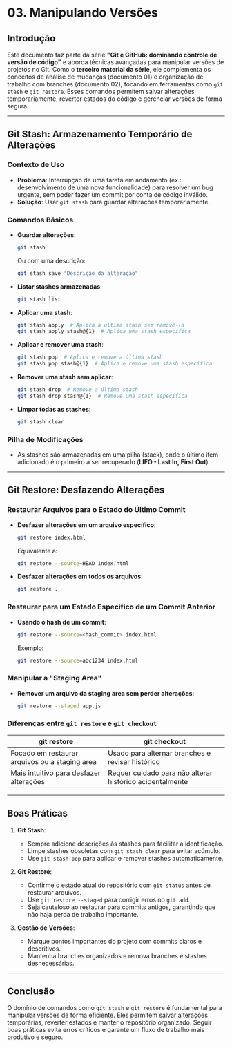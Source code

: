 # 03. Manipulando Versões  

## Introdução  
Este documento faz parte da série **"Git e GitHub: dominando controle de versão de código"** e aborda técnicas avançadas para manipular versões de projetos no Git. Como o **terceiro material da série**, ele complementa os conceitos de análise de mudanças (documento 01) e organização de trabalho com branches (documento 02), focando em ferramentas como `git stash` e `git restore`. Esses comandos permitem salvar alterações temporariamente, reverter estados do código e gerenciar versões de forma segura.  

---

## Git Stash: Armazenamento Temporário de Alterações  

### Contexto de Uso  
- **Problema**: Interrupção de uma tarefa em andamento (ex.: desenvolvimento de uma nova funcionalidade) para resolver um bug urgente, sem poder fazer um commit por conta de código inválido.  
- **Solução**: Usar `git stash` para guardar alterações temporariamente.  

### Comandos Básicos  
- **Guardar alterações**:  
  ```bash  
  git stash  
  ```  
  Ou com uma descrição:  
  ```bash  
  git stash save "Descrição da alteração"  
  ```  

- **Listar stashes armazenadas**:  
  ```bash  
  git stash list  
  ```  

- **Aplicar uma stash**:  
  ```bash  
  git stash apply  # Aplica a última stash sem removê-la  
  git stash apply stash@{1}  # Aplica uma stash específica  
  ```  

- **Aplicar e remover uma stash**:  
  ```bash  
  git stash pop  # Aplica e remove a última stash  
  git stash pop stash@{1}  # Aplica e remove uma stash específica  
  ```  

- **Remover uma stash sem aplicar**:  
  ```bash  
  git stash drop  # Remove a última stash  
  git stash drop stash@{1}  # Remove uma stash específica  
  ```  

- **Limpar todas as stashes**:  
  ```bash  
  git stash clear  
  ```  

### Pilha de Modificações  
- As stashes são armazenadas em uma pilha (stack), onde o último item adicionado é o primeiro a ser recuperado (**LIFO - Last In, First Out**).  

---

## Git Restore: Desfazendo Alterações  

### Restaurar Arquivos para o Estado do Último Commit  
- **Desfazer alterações em um arquivo específico**:  
  ```bash  
  git restore index.html  
  ```  
  Equivalente a:  
  ```bash  
  git restore --source=HEAD index.html  
  ```  

- **Desfazer alterações em todos os arquivos**:  
  ```bash  
  git restore .  
  ```  

### Restaurar para um Estado Específico de um Commit Anterior  
- **Usando o hash de um commit**:  
  ```bash  
  git restore --source=<hash_commit> index.html  
  ```  
  Exemplo:  
  ```bash  
  git restore --source=abc1234 index.html  
  ```  

### Manipular a "Staging Area"  
- **Remover um arquivo da staging area sem perder alterações**:  
  ```bash  
  git restore --staged app.js  
  ```  

### Diferenças entre `git restore` e `git checkout`  
| **git restore** | **git checkout** |  
|------------------|------------------|  
| Focado em restaurar arquivos ou a staging area | Usado para alternar branches e revisar histórico |  
| Mais intuitivo para desfazer alterações | Requer cuidado para não alterar histórico acidentalmente |  

---

## Boas Práticas  

1. **Git Stash**:  
   - Sempre adicione descrições às stashes para facilitar a identificação.  
   - Limpe stashes obsoletas com `git stash clear` para evitar acúmulo.  
   - Use `git stash pop` para aplicar e remover stashes automaticamente.  

2. **Git Restore**:  
   - Confirme o estado atual do repositório com `git status` antes de restaurar arquivos.  
   - Use `git restore --staged` para corrigir erros no `git add`.  
   - Seja cauteloso ao restaurar para commits antigos, garantindo que não haja perda de trabalho importante.  

3. **Gestão de Versões**:  
   - Marque pontos importantes do projeto com commits claros e descritivos.  
   - Mantenha branches organizados e remova branches e stashes desnecessárias.  

---

## Conclusão  
O domínio de comandos como `git stash` e `git restore` é fundamental para manipular versões de forma eficiente. Eles permitem salvar alterações temporárias, reverter estados e manter o repositório organizado. Seguir boas práticas evita erros críticos e garante um fluxo de trabalho mais produtivo e seguro.  
